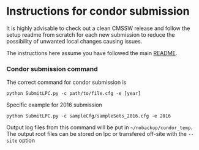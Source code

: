 # Instructions for condor submission 

It is highly advisable to check out a clean CMSSW release and follow the setup readme from scratch for each new submission to reduce the possibility of unwanted local changes causing issues.  

The instructions here assume you have followed the main [README](../../../README.md).

### Condor submission command

The correct command for condor submission is

```python SubmitLPC.py -c path/to/file.cfg -e [year] ```

Specific example for 2016 submission 

```python SubmitLPC.py -c sampleCfg/sampleSets_2016.cfg -e 2016 ```

Output log files from this command will be put in `~/nobackup/condor_temp`.  The output root files can be stored on lpc or transfered off-site with the `--site` option

